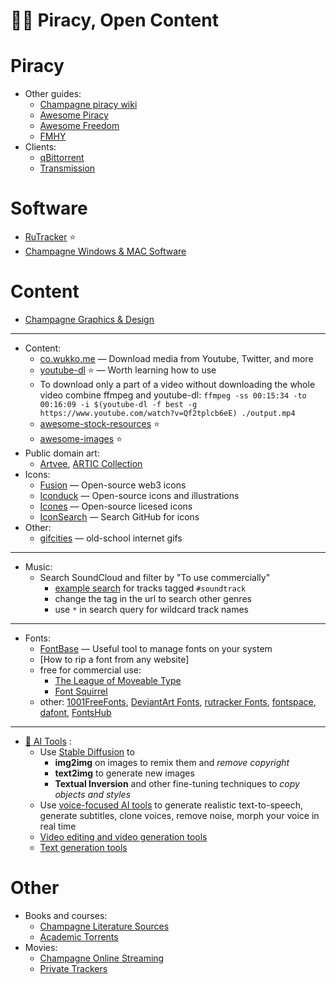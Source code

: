 # 🏴‍☠️ Piracy, Open Content

# Piracy
- Other guides:
	- [Champagne piracy wiki](https://rentry.org/champagne_wiki)
	- [Awesome Piracy](https://github.com/Igglybuff/awesome-piracy)
	- [Awesome Freedom](https://github.com/johnjago/awesome-free-software#readme)
	- [FMHY](https://www.fmhy.ml/)
- Clients:
	- [qBittorrent](https://www.qbittorrent.org/)
	- [Transmission](https://transmissionbt.com/)

# Software
- [RuTracker](https://rutracker.org/forum/index.php) ⭐
- [Champagne Windows & MAC Software](https://rentry.org/champagne_wiki#windows-mac-software)

# Content 
- [Champagne Graphics & Design](https://rentry.org/champagne_wiki#graphics-design)
---
- Content:
	- [co.wukko.me](https://co.wukko.me/) — Download media from Youtube, Twitter, and more
	- [youtube-dl](https://github.com/ytdl-org/youtube-dl) ⭐ — Worth learning how to use
	- To download only a part of a video without downloading the whole video combine ffmpeg and youtube-dl: `ffmpeg -ss 00:15:34 -to 00:16:09 -i $(youtube-dl -f best -g https://www.youtube.com/watch?v=Qf2tplcb6eE) ./output.mp4`
	- [awesome-stock-resources](https://github.com/neutraltone/awesome-stock-resources) ⭐
	- [awesome-images](https://github.com/heyalexej/awesome-images) ⭐
- Public domain art:
	- [Artvee](https://artvee.com/), [ARTIC Collection](https://www.artic.edu/collection)
- Icons:
	- [Fusion](https://fusion.li/) — Open-source web3 icons 
	- [Iconduck](https://iconduck.com/) — Open-source icons and illustrations
	- [Icones](https://icones.netlify.app/) — Open-source licesed icons
	- [IconSearch](https://iconsear.ch/) — Search GitHub for icons
- Other:
	- [gifcities](https://gifcities.org/) — old-school internet gifs
---
- Music:
	- Search SoundCloud and filter by "To use commercially"
		- [example search](https://soundcloud.com/search/sounds?q=*&filter.license=to_use_commercially&filter.genre_or_tag=soundtrack) for tracks tagged `#soundtrack`
		- change the tag in the url to search other genres
		- use `*` in search query for wildcard track names
---
- Fonts:
	- [FontBase](https://fontba.se/) — Useful tool to manage fonts on your system
	- [How to rip a font from any website]
	- free for commercial use:
		- [The League of Moveable Type](https://www.theleagueofmoveabletype.com/)
		- [Font Squirrel](https://www.fontsquirrel.com/) 
	- other: [1001FreeFonts](https://www.1001freefonts.com/), [DeviantArt Fonts](https://www.deviantart.com/search?q=free+font), [rutracker Fonts](https://rutracker.org/forum/viewforum.php?f=1011), [fontspace](https://fontspace.io/), [dafont](https://www.dafont.com/), [FontsHub](https://fontshub.pro/)
---
- [🎨 AI Tools](AI-Tools) :
	- Use [Stable Diffusion](Image-Wrangling) to
		- **img2img** on images to remix them and _remove copyright_
		- **text2img** to generate new images
		- **Textual Inversion** and other fine-tuning techniques to _copy objects and styles_
	- Use [voice-focused AI tools](Voice-Wrangling) to generate realistic text-to-speech, generate subtitles, clone voices, remove noise, morph your voice in real time
	- [Video editing and video generation tools](Video-Wrangling)
	- [Text generation tools](Text-Wrangling)

# Other
- Books and courses:
	- [Champagne Literature Sources](https://rentry.org/champagne_wiki#literature-sources)
	- [Academic Torrents](http://academictorrents.com/)
- Movies:
	- [Champagne Online Streaming](https://rentry.org/champagne_wiki#online-streaming)
	- [Private Trackers](https://rentry.co/private-trackers)